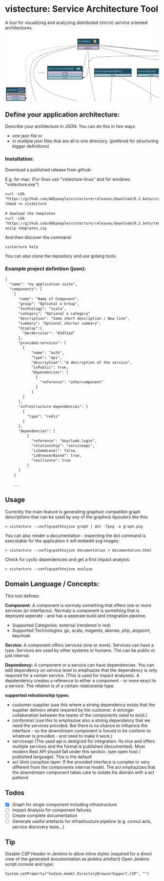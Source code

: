 # vistecture: Service Architecture Tool

A tool for visualizing and analyzing distributed (micro) service oriented architectures.

![Kiku](templates/example.jpg)

## Define your application architecture:

Describe your architecture in JSON. You can do this in two ways
- one json file or
- in multiple json files that are all in one directory. (prefered for structuring bigger definitions)

### Installation:

Download a published release from github:

E.g. for mac:
(For linux use "vistecture-linux" and for windows "vistecture.exe")

```
curl -LOk "https://github.com/AOEpeople/vistecture/releases/download/0.2.beta/vistecture"
chmod +x vistecture

# dowload the templates
curl -LOk "https://github.com/AOEpeople/vistecture/releases/download/0.2.beta/templates.zip"
unzip templates.zip

```


And then discover the command:

```
vistecture help
```

You can also clone the repository and use golang tools.


### Example project definition (json):

```
{
  "name": "my application suite",
  "components": [
    {
      "name": "Name of Component",
      "group": "Optional a Group",
      "technology": "scala",
      "category": "Optional a category"
      "description": "Some short description / New line",
      "summary": "Optional shorter summary",
      "display":{
        "bordercolor": "#3971ad"
      },
      "provided-services": [
        {
            "name": "auth",
            "type": "api",
            "description": "A description of the service",
            "isPublic": true,
            "dependencies": [
              {
                "reference": "othercomponent"
              }
            ]
        }
      ],
      "infrastructure-dependencies": [
        {
          "type": "redis"
        }
      ],
      "dependencies": [
          {
            "reference": "keycloak.login",
            "relationship": "serviceapi",
            "isSameLevel": false,
            "isBrowserBased": true,
            "resilience": true
          }
      ]
    }

    ...

```


## Usage

Currently the main feature is generating graphviz compatible graph descriptions that can be used by any of the graphviz layouters like this:

```
> vistecture --config=pathtojson graph | dot -Tpng -o graph.png
```

You can also render a documentation - expecting the dot command is executable for the application it will embedd svg images:

```
> vistecture --config=pathtojson documentation > documentation.html
```

Check for cyclic dependencies and get a first impact analysis:

```
> vistecture --config=pathtojson analyze
```

## Domain Language / Concepts:

This tool defines:

**Component:**
A component is normaly something that offers one or more services (or interfaces).
Normaly a component is something that is deployed seperate - and has a seperate build and integration pipeline.

- Supported Categories: external (rendered in red)
- Supported Technologies: go, scala, magento, akeneo, php, anypoint, keycloak

**Service:**
A component offers services (one or more). Services can have a type. Services are used by other systems or humans. The can be public or just internal.

**Dependency:**
A component or a service can have dependencies. You can add dependency on service level to emphazize that the dependency is only required for a certain service.
(This is used for impact analyses).
A depdendency creates a reference to either a component - or more exact to a service. The relation is of a certain relationship type.

**supported releationship types:**
- customer-supplier (use this where a strong dependency extsis that the supplier delivers whats required by the customer. A stronger collaboration between the teams of the components need to exist.)
- conformist (use this to emphazise also a strong dependency that we need the services provided. But there is no chance to influence the interface - so the downstream component is forced to be conform to whatever is provided - and need to make it work.)
- serviceapi (The used api is designed for integration. Its nice and offers multiple services and the format is published (documented). Most modern Rest API should fall under this section. (see open host / published language). This is the default
- acl (Anti coruption layer: If the provided interface is complex or very different from the components internal model. The acl emphazizes that the downstream component takes care to isolate his domain with a acl pattern)


## Todos


-  [X] Graph for single component including infrastructure
-  [ ] Impact Analysis for component failures
-  [ ] Create complete documentation
-  [ ] Generate useful artefacts for infrastructure pipeline (e.g. consul acls, service discovery tests...)

## Tip

Disable CSP Header in Jenkins to allow inline styles (required for a direct view of the generated documentation as jenkins artefact)
Open Jenkins script console and type:

```
System.setProperty("hudson.model.DirectoryBrowserSupport.CSP", "")
```